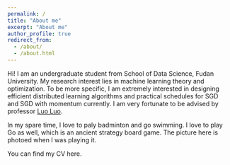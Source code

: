```yaml
---
permalink: /
title: "About me"
excerpt: "About me"
author_profile: true
redirect_from: 
  - /about/
  - /about.html
---
```


Hi! I am an undergraduate student from School of Data Science, Fudan University. My research interest lies in machine learning theory and optimization. To be more specific, I am extremely interested in designing efficient distributed learning algorithms and practical schedules for SGD and SGD with momentum currently. I am very fortunate to be advised by professor [Luo Luo](https://luoluo-sds.github.io/).

In my spare time, I love to paly badminton and go swimming. I love to play Go as well, which is an ancient strategy board game. The picture here is photoed when I was playing it.

You can find my CV here.
